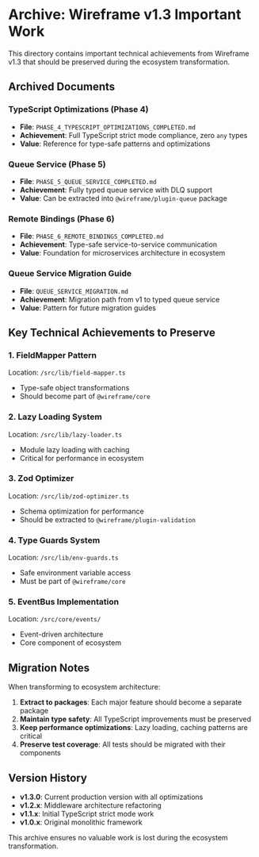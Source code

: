 # Archive: Wireframe v1.3 Important Work

This directory contains important technical achievements from Wireframe v1.3 that should be preserved during the ecosystem transformation.

## Archived Documents

### TypeScript Optimizations (Phase 4)

- **File**: `PHASE_4_TYPESCRIPT_OPTIMIZATIONS_COMPLETED.md`
- **Achievement**: Full TypeScript strict mode compliance, zero `any` types
- **Value**: Reference for type-safe patterns and optimizations

### Queue Service (Phase 5)

- **File**: `PHASE_5_QUEUE_SERVICE_COMPLETED.md`
- **Achievement**: Fully typed queue service with DLQ support
- **Value**: Can be extracted into `@wireframe/plugin-queue` package

### Remote Bindings (Phase 6)

- **File**: `PHASE_6_REMOTE_BINDINGS_COMPLETED.md`
- **Achievement**: Type-safe service-to-service communication
- **Value**: Foundation for microservices architecture in ecosystem

### Queue Service Migration Guide

- **File**: `QUEUE_SERVICE_MIGRATION.md`
- **Achievement**: Migration path from v1 to typed queue service
- **Value**: Pattern for future migration guides

## Key Technical Achievements to Preserve

### 1. FieldMapper Pattern

Location: `/src/lib/field-mapper.ts`

- Type-safe object transformations
- Should become part of `@wireframe/core`

### 2. Lazy Loading System

Location: `/src/lib/lazy-loader.ts`

- Module lazy loading with caching
- Critical for performance in ecosystem

### 3. Zod Optimizer

Location: `/src/lib/zod-optimizer.ts`

- Schema optimization for performance
- Should be extracted to `@wireframe/plugin-validation`

### 4. Type Guards System

Location: `/src/lib/env-guards.ts`

- Safe environment variable access
- Must be part of `@wireframe/core`

### 5. EventBus Implementation

Location: `/src/core/events/`

- Event-driven architecture
- Core component of ecosystem

## Migration Notes

When transforming to ecosystem architecture:

1. **Extract to packages**: Each major feature should become a separate package
2. **Maintain type safety**: All TypeScript improvements must be preserved
3. **Keep performance optimizations**: Lazy loading, caching patterns are critical
4. **Preserve test coverage**: All tests should be migrated with their components

## Version History

- **v1.3.0**: Current production version with all optimizations
- **v1.2.x**: Middleware architecture refactoring
- **v1.1.x**: Initial TypeScript strict mode work
- **v1.0.x**: Original monolithic framework

This archive ensures no valuable work is lost during the ecosystem transformation.
